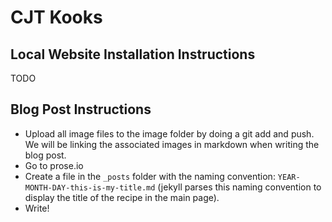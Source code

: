 # CJT Kooks 

## Local Website Installation Instructions
TODO

## Blog Post Instructions
- Upload all image files to the image folder by doing a git add and push. We will be linking the associated images in markdown when writing the blog post.
- Go to prose.io
- Create a file in the `_posts` folder with the naming convention: `YEAR-MONTH-DAY-this-is-my-title.md` (jekyll parses this naming convention to display the title of the recipe in the main page).
- Write!
